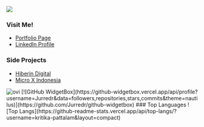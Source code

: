 
 
<a href="https://www.codewars.com/users/blessseeker" target="_blank"><img src="https://www.codewars.com/users/blessseeker/badges/large" /></a>

### Visit Me!

<ul>
 <li><a href="https://blessseeker.github.io" target="_blank">Portfolio Page</a></li>
 <li><a href="https://linkedin.com/in/kamaludin-khoir/" target="_blank">LinkedIn Profile</a></li>
</ul>

### Side Projects

<ul>
 <li><a href="https://github.com/hiberin" target="_blank">Hiberin Digital</a></li>
 <li><a href="https://microx-indonesia.com" target="_blank">Micro X Indonesia</a></li>
</ul>


<img src="https://github-readme-stats.vercel.app/api/top-langs?username=blessseeker&show_icons=true&locale=en&layout=compact&theme=chartreuse-dark" alt="ovi" />
[![GitHub WidgetBox](https://github-widgetbox.vercel.app/api/profile?username=Jurredr&data=followers,repositories,stars,commits&theme=nautilus)](https://github.com/Jurredr/github-widgetbox)
### Top Languages
 ![Top Langs](https://github-readme-stats.vercel.app/api/top-langs/?username=kritika-pattalam&layout=compact)
